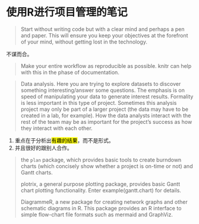 使用R进行项目管理的笔记
================

> Start without writing code but with a clear mind and perhaps a pen and
> paper. This will ensure you keep your objectives at the forefront of
> your mind, without getting lost in the technology.

不谋而合。

> Make your entire workflow as reproducible as possible. knitr can help
> with this in the phase of documentation.

> Data analysis. Here you are trying to explore datasets to discover
> something interesting/answer some questions. The emphasis is on speed
> of manipulating your data to generate interest results. Formality is
> less important in this type of project. Sometimes this analysis
> project may only be part of a larger project (the data may have to be
> created in a lab, for example). How the data analysts interact with
> the rest of the team may be as important for the project’s success as
> how they interact with each other.

1.  重点在于分析出<mark>有趣的结果</mark>，而不是形式。
2.  并且很好的跟别人合作。

> the `plan` package, which provides basic tools to create burndown
> charts (which concisely show whether a project is on-time or not) and
> Gantt charts.
> 
> plotrix, a general purpose plotting package, provides basic Gantt
> chart plotting functionality. Enter example(gantt.chart) for details.
> 
> DiagrammeR, a new package for creating network graphs and other
> schematic diagrams in R. This package provides an R interface to
> simple flow-chart file formats such as mermaid and GraphViz.
